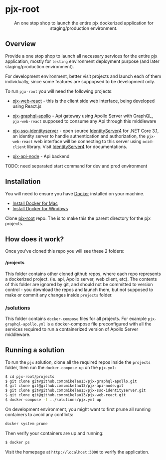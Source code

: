 # pjx-root

<p align="center">An one stop shop to launch the entire pjx dockerized application for staging/production environment.</p>

## Overview

Provide a one stop shop to launch all necessary services for the entire pjx application, mostly for `testing` environment deployment purpose (and later staging/production environment).

For development environment, better visit projects and launch each of them individually, since some features are suppopsed to be development only.

To run `pjx-root` you will need the following projects:

- [pjx-web-react](https://github.com/mikelau13/pjx-web-react) - this is the client side web interface, being developed using React.js

- [pjx-graphql-apollo](https://github.com/mikelau13/pjx-graphql-apollo) - Api gateway using Apollo Server with GraphQL, `pjx-web-react` supposed to consume any Api through this middleware 

- [pjx-sso-identityserver](https://github.com/mikelau13/pjx-sso-identityserver) - open source [IdentityServer4](https://github.com/IdentityServer/IdentityServer4) for .NET Core 3.1, an identity server to handle authentication and authorization, the `pjx-web-react` web interface will be connecting to this server using `ocid-client` library.  Visit [IdentityServer4](https://identityserver4.readthedocs.io/en/latest/) for documentations.

- [pjx-api-node](https://github.com/mikelau13/pjx-api-node) - Api backend

TODO: need separated start command for dev and prod environment


## Installation

You will need to ensure you have [Docker](https://docs.docker.com/) installed on your machine.

- [Install Docker for Mac](https://docs.docker.com/docker-for-mac/install/)
- [Install Docker for Windows](https://docs.docker.com/docker-for-windows/)

Clone [pjx-root](https://github.com/mikelau13/pjx-root) repo. The is to make this the parent directory for the pjx projects.


## How does it work?

Once you've cloned this repo you will see these 2 folders:

#### /projects

This folder contains other cloned github repos, where each repo represents a dockerized project. (ie. api, Apollo server, web client, etc). The contents of this folder are ignored by git, and should not be committed to version control - you download the repos and launch them, but not supposed to make or commit any changes inside `projects` folder.

### /solutions

This folder contains `docker-compose` files for all projects. For example `pjx-graphql-apollo.yml` is a docker-compose file preconfigured with all the services required to run a containerized version of Apollo Server middleware.

## Running a solution

To run the `pjx` solution, clone all the required repos inside the `projects` folder, then run the `docker-compose up` on the `pjx.yml`:

```bash
$ cd pjx-root/projects
$ git clone git@github.com:mikelau13/pjx-graphql-apollo.git
$ git clone git@github.com:mikelau13/pjx-api-node.git
$ git clone git@github.com:mikelau13/pjx-sso-identityserver.git
$ git clone git@github.com:mikelau13/pjx-web-react.git
$ docker-compose -f ../solutions/pjx.yml up
```

On development environment, you might want to first prune all running containers to avoid any conflicts:

```bash
docker system prune
```

Then verify your containers are up and running:

```bash
$ docker ps
```

Visit the homepage at `http://localhost:3000` to verify the application.
